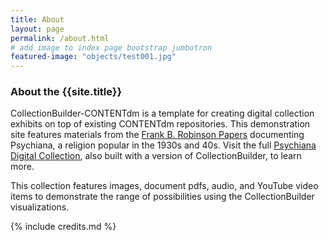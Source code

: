 ```yaml
---
title: About
layout: page
permalink: /about.html
# add image to index page bootstrap jumbotron
featured-image: "objects/test001.jpg"
---
```

### About the {{site.title}}

CollectionBuilder-CONTENTdm is a template for creating digital collection exhibits on top of existing CONTENTdm repositories. 
This demonstration site features materials from the [Frank B. Robinson Papers](http://archiveswest.orbiscascade.org/ark:/80444/xv97133/op=fstyle.aspx?t=k&q=psychiana) documenting Psychiana, a religion popular in the 1930s and 40s.
Visit the full [Psychiana Digital Collection](https://www.lib.uidaho.edu/digital/psychiana/), also built with a version of CollectionBuilder, to learn more.

This collection features images, document pdfs, audio, and YouTube video items to demonstrate the range of possibilities using the CollectionBuilder visualizations.

{% include credits.md %}

